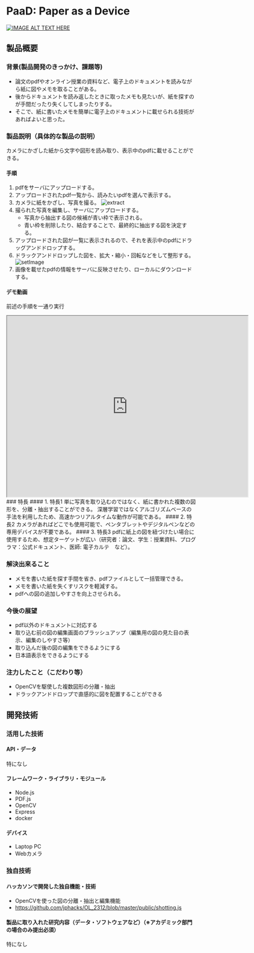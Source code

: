 # PaaD: Paper as a Device

[![IMAGE ALT TEXT HERE](https://jphacks.com/wp-content/uploads/2023/07/JPHACKS2023_ogp.png)](https://www.youtube.com/watch?v=yYRQEdfGjEg)

## 製品概要
### 背景(製品開発のきっかけ、課題等)
* 論文のpdfやオンライン授業の資料など、電子上のドキュメントを読みながら紙に図やメモを取ることがある。
* 後からドキュメントを読み返したときに取ったメモも見たいが、紙を探すのが手間だったり失くしてしまったりする。
* そこで、紙に書いたメモを簡単に電子上のドキュメントに載せられる技術があればよいと思った。
### 製品説明（具体的な製品の説明）
カメラにかざした紙から文字や図形を読み取り、表示中のpdfに載せることができる。
#### 手順
1. pdfをサーバにアップロードする。
2. アップロードされたpdf一覧から、読みたいpdfを選んで表示する。
3. カメラに紙をかざし、写真を撮る。
![extract](https://github.com/jphacks/OL_2312/assets/84440125/a1a38017-11e0-4cca-a485-99a1ea3cebf0)
4. 撮られた写真を編集し、サーバにアップロードする。
   * 写真から抽出する図の候補が青い枠で表示される。
   * 青い枠を削除したり、結合することで、最終的に抽出する図を決定する。
5. アップロードされた図が一覧に表示されるので、それを表示中のpdfにドラッグアンドドロップする。
6. ドラックアンドドロップした図を、拡大・縮小・回転などをして整形する。
![setImage](https://github.com/jphacks/OL_2312/assets/84440125/21bb86b1-9ebb-46dc-a123-b5f1e71dd2b7)
7. 画像を載せたpdfの情報をサーバに反映させたり、ローカルにダウンロードする。
#### デモ動画
前述の手順を一通り実行
<iframe src="https://drive.google.com/file/d/1eQ1opMkzWPaVlIjKVKs981rM3QREfm2w/preview" width="640" height="480" allow="autoplay"></iframe>
### 特長
#### 1. 特長1
単に写真を取り込むのではなく、紙に書かれた複数の図形を、分離・抽出することができる。
深層学習ではなくアルゴリズムベースの手法を利用したため、高速かつリアルタイムな動作が可能である。
#### 2. 特長2
カメラがあればどこでも使用可能で、ペンタブレットやデジタルペンなどの専用デバイスが不要である。
#### 3. 特長3
pdfに紙上の図を紐づけたい場合に使用するため、想定ターゲットが広い（研究者：論文、学生：授業資料、プログラマ：公式ドキュメント、医師: 電子カルテ　など）。

### 解決出来ること
* メモを書いた紙を探す手間を省き、pdfファイルとして一括管理できる。
* メモを書いた紙を失くすリスクを軽減する。
* pdfへの図の追加しやすさを向上させられる。

### 今後の展望
* pdf以外のドキュメントに対応する
* 取り込む前の図の編集画面のブラッシュアップ（編集用の図の見た目の表示、編集のしやすさ等）
* 取り込んだ後の図の編集をできるようにする
* 日本語表示をできるようにする
### 注力したこと（こだわり等）
* OpenCVを駆使した複数図形の分離・抽出
* ドラックアンドドロップで直感的に図を配置することができる

## 開発技術
### 活用した技術
#### API・データ
特になし

#### フレームワーク・ライブラリ・モジュール
* Node.js
* PDF.js
* OpenCV
* Express
* docker

#### デバイス
* Laptop PC
* Webカメラ

### 独自技術
#### ハッカソンで開発した独自機能・技術
* OpenCVを使った図の分離・抽出と編集機能
* https://github.com/jphacks/OL_2312/blob/master/public/shotting.js

#### 製品に取り入れた研究内容（データ・ソフトウェアなど）（※アカデミック部門の場合のみ提出必須）
特になし
